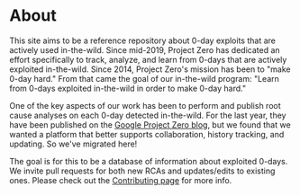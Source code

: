 
# About

This site aims to be a reference repository about 0-day exploits that are
actively used in-the-wild. Since mid-2019, Project Zero has dedicated an effort
specifically to track, analyze, and learn from 0-days that are actively
exploited in-the-wild. Since 2014, Project Zero's mission has been to "make
0-day hard." From that came the goal of our in-the-wild program: "Learn from
0-days exploited in-the-wild in order to make 0-day hard."

One of the key aspects of our work has been to perform and publish root cause
analyses on each 0-day detected in-the-wild. For the last year, they have been
published on the [Google Project Zero
blog](googleprojectzero.blogspot.com/p/rca.html), but we found that we wanted a
platform that better supports collaboration, history tracking, and updating. So
we've migrated here!

The goal is for this to be a database of information about exploited 0-days. We
invite pull requests for both new RCAs and updates/edits to existing ones.
Please check out the [Contributing page](contributing.html) for more info.

